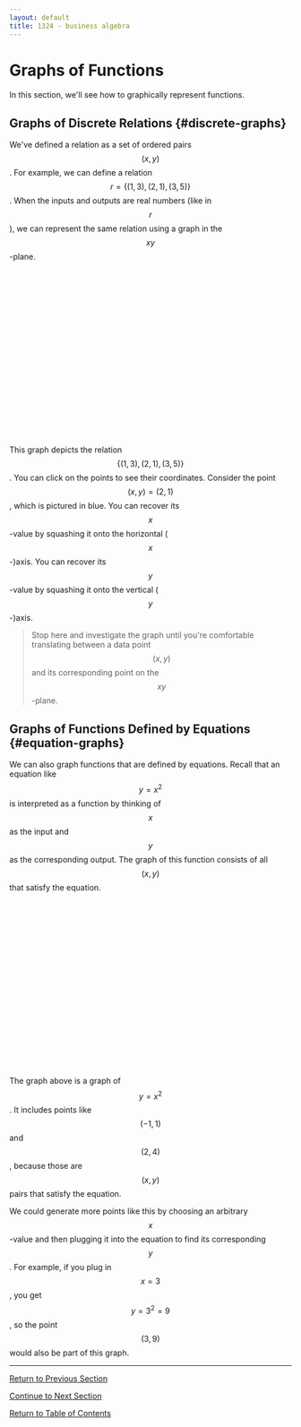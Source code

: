 ```yaml
---
layout: default
title: 1324 - business algebra
---
```


Graphs of Functions
===

In this section, we'll see how to graphically represent functions.

## Graphs of Discrete Relations {#discrete-graphs}

We've defined a relation as a set of ordered pairs $$(x, y)$$.  For example, we can define a relation $$r = \{(1,3), (2, 1), (3, 5)\}$$.  When the inputs and outputs are real numbers (like in $$r$$), we can represent the same relation using a graph in the $$xy$$-plane.

<div id="calculator1" style="width: 60%; height: 300px; margin-left: auto; margin-right: auto;">
</div>

This graph depicts the relation $$\{(1,3), (2, 1), (3, 5)\}$$.  You can click on the points to see their coordinates.  Consider the point $$(x, y) = (2, 1)$$, which is pictured in blue.  You can recover its $$x$$-value by squashing it onto the horizontal ($$x$$-)axis.  You can recover its $$y$$-value by squashing it onto the vertical ($$y$$-)axis.

> Stop here and investigate the graph until you're comfortable translating between a data point $$(x, y)$$ and its corresponding point on the $$xy$$-plane.

## Graphs of Functions Defined by Equations {#equation-graphs}

We can also graph functions that are defined by equations.  Recall that an equation like $$y = x^2$$ is interpreted as a function by thinking of $$x$$ as the input and $$y$$ as the corresponding output.  The graph of this function consists of all $$(x, y)$$ that satisfy the equation.

<div id="calculator2" style="width: 60%; height: 300px; margin-left: auto; margin-right: auto;">
</div>

The graph above is a graph of $$y = x^2$$.  It includes points like $$(-1, 1)$$ and $$(2, 4)$$, because those are $$(x, y)$$ pairs that satisfy the equation.  

We could generate more points like this by choosing an arbitrary $$x$$-value and then plugging it into the equation to find its corresponding $$y$$.  For example, if you plug in $$x = 3$$, you get $$y = 3^2 = 9$$, so the point $$(3, 9)$$ would also be part of this graph.

---

[Return to Previous Section](1-1-b-function-definitions.html)

[Continue to Next Section](1-2-linear-functions.html)

[Return to Table of Contents](index.html)

<script src="https://www.desmos.com/api/v1.6/calculator.js?apiKey=dcb31709b452b1cf9dc26972add0fda6"></script>

<script src="1-1-c-graphs-of-functions.js">// Populates Desmos graphs
</script>